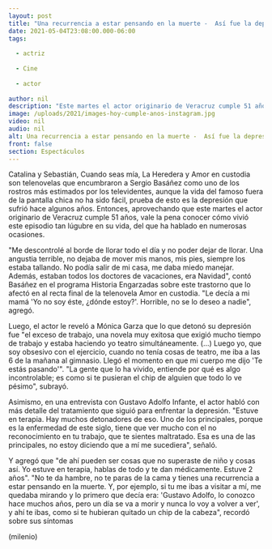 ```yaml
---
layout: post
title: "Una recurrencia a estar pensando en la muerte -  Así fue la depresión que sufrió Sergio Basáñez"
date: 2021-05-04T23:08:00.000-06:00
tags:
  
  - actriz
  
  - Cine
  
  - actor
  
author: nil
description: "Este martes el actor originario de Veracruz cumple 51 años, por lo que vale la pena conocer cómo vivió este episodio tan lúgubre en su vida. "
image: /uploads/2021/images-hoy-cumple-anos-instagram.jpg
video: nil
audio: nil
alt: Una recurrencia a estar pensando en la muerte -  Así fue la depresión que sufrió Sergio Basáñez
front: false
section: Espectáculos
---
```


Catalina y Sebastián, Cuando seas mía, La Heredera y Amor en custodia son telenovelas que encumbraron a Sergio Basáñez como uno de los rostros más estimados por los televidentes, aunque la vida del famoso fuera de la pantalla chica no ha sido fácil, prueba de esto es la depresión que sufrió hace algunos años. Entonces, aprovechando que este martes el actor originario de Veracruz cumple 51 años, vale la pena conocer cómo vivió este episodio tan lúgubre en su vida, del que ha hablado en numerosas ocasiones. 

"Me descontrolé al borde de llorar todo el día y no poder dejar de llorar. Una angustia terrible, no dejaba de mover mis manos, mis pies, siempre los estaba tallando. No podía salir de mi casa, me daba miedo manejar. Además, estaban todos los doctores de vacaciones, era Navidad", contó Basáñez en el programa Historia Engarzadas sobre este trastorno que lo afectó en al recta final de la telenovela Amor en custodia. "Le decía a mi mamá 'Yo no soy éste, ¿dónde estoy?'. Horrible, no se lo deseo a nadie", agregó. 

Luego, el actor le reveló a Mónica Garza que lo que detonó su depresión fue "el exceso de trabajo, una novela muy exitosa que exigió mucho tiempo de trabajo y estaba haciendo yo teatro simultáneamente. (...) Luego yo, que soy obsesivo con el ejercicio, cuando no tenía cosas de teatro, me iba a las 6 de la mañana al gimnasio. Llegó el momento en que mi cuerpo me dijo 'Te estás pasando'". "La gente que lo ha vivido, entiende por qué es algo incontrolable; es como si te pusieran el chip de alguien que todo lo ve pésimo", subrayó.  

Asimismo, en una entrevista con Gustavo Adolfo Infante, el actor habló con más detalle del tratamiento que siguió para enfrentar la depresión.  "Estuve en terapia. Hay muchos detonadores de eso. Uno de los principales, porque es la enfermedad de este siglo, tiene que ver mucho con el no reconocimiento en tu trabajo, que te sientes maltratado. Esa es una de las principales, no estoy diciendo que a mí me sucediera", señaló. 

Y agregó que "de ahí pueden ser cosas que no superaste de niño y cosas así. Yo estuve en terapia, hablas de todo y te dan médicamente. Estuve 2 años". "No te da hambre, no te paras de la cama y tienes una recurrencia a estar pensando en la muerte. Y, por ejemplo, si tu me ibas a visitar a mí, me quedaba mirando y lo primero que decía era: 'Gustavo Adolfo, lo conozco hace muchos años, pero un día se va a morir y nunca lo voy a volver a ver', y ahí te ibas, como si te hubieran quitado un chip de la cabeza", recordó sobre sus síntomas 

(milenio)